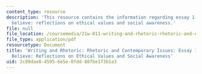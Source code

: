 ```yaml
---
content_type: resource
description: 'This resource contains the information regarding essay 1: reasons to
  believe: reflections on ethical values and social awareness.'
file: null
file_location: /coursemedia/21w-011-writing-and-rhetoric-rhetoric-and-contemporary-issues-fall-2015/2c89dae845956e5e0fdd88fbe173b1a3_MIT21W_011F15_essay1.pdf
file_type: application/pdf
resourcetype: Document
title: 'Writing and Rhetoric: Rhetoric and Contemporary Issues: Essay 1: Reasons To
  Believe: Reflections on Ethical Values and Social Awareness'
uid: 2c89dae8-4595-6e5e-0fdd-88fbe173b1a3
---
```

